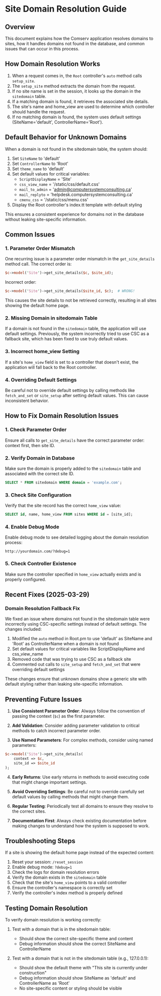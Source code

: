 # Site Domain Resolution Guide

## Overview

This document explains how the Comserv application resolves domains to sites, how it handles domains not found in the database, and common issues that can occur in this process.

## How Domain Resolution Works

1. When a request comes in, the `Root` controller's `auto` method calls `setup_site`.
2. The `setup_site` method extracts the domain from the request.
3. If no site name is set in the session, it looks up the domain in the `sitedomain` table.
4. If a matching domain is found, it retrieves the associated site details.
5. The site's name and home_view are used to determine which controller should handle the request.
6. If no matching domain is found, the system uses default settings (SiteName='default', ControllerName='Root').

## Default Behavior for Unknown Domains

When a domain is not found in the sitedomain table, the system should:

1. Set `SiteName` to 'default'
2. Set `ControllerName` to 'Root'
3. Set `theme_name` to 'default'
4. Set default values for critical variables:
   - `ScriptDisplayName` = 'Site'
   - `css_view_name` = '/static/css/default.css'
   - `mail_to_admin` = 'admin@computersystemconsulting.ca'
   - `mail_replyto` = 'helpdesk.computersystemconsulting.ca'
   - `cmenu_css` = '/static/css/menu.css'
5. Display the Root controller's index.tt template with default styling

This ensures a consistent experience for domains not in the database without leaking site-specific information.

## Common Issues

### 1. Parameter Order Mismatch

One recurring issue is a parameter order mismatch in the `get_site_details` method call. The correct order is:

```perl
$c->model('Site')->get_site_details($c, $site_id);
```

Incorrect order:

```perl
$c->model('Site')->get_site_details($site_id, $c);  # WRONG!
```

This causes the site details to not be retrieved correctly, resulting in all sites showing the default home page.

### 2. Missing Domain in sitedomain Table

If a domain is not found in the `sitedomain` table, the application will use default settings. Previously, the system incorrectly tried to use CSC as a fallback site, which has been fixed to use truly default values.

### 3. Incorrect home_view Setting

If a site's `home_view` field is set to a controller that doesn't exist, the application will fall back to the Root controller.

### 4. Overriding Default Settings

Be careful not to override default settings by calling methods like `fetch_and_set` or `site_setup` after setting default values. This can cause inconsistent behavior.

## How to Fix Domain Resolution Issues

### 1. Check Parameter Order

Ensure all calls to `get_site_details` have the correct parameter order: context first, then site ID.

### 2. Verify Domain in Database

Make sure the domain is properly added to the `sitedomain` table and associated with the correct site ID.

```sql
SELECT * FROM sitedomain WHERE domain = 'example.com';
```

### 3. Check Site Configuration

Verify that the site record has the correct `home_view` value:

```sql
SELECT id, name, home_view FROM sites WHERE id = [site_id];
```

### 4. Enable Debug Mode

Enable debug mode to see detailed logging about the domain resolution process:

```
http://yourdomain.com/?debug=1
```

### 5. Check Controller Existence

Make sure the controller specified in `home_view` actually exists and is properly configured.

## Recent Fixes (2025-03-29)

### Domain Resolution Fallback Fix

We fixed an issue where domains not found in the sitedomain table were incorrectly using CSC-specific settings instead of default settings. The changes included:

1. Modified the `auto` method in Root.pm to use 'default' as SiteName and 'Root' as ControllerName when a domain is not found
2. Set default values for critical variables like ScriptDisplayName and css_view_name
3. Removed code that was trying to use CSC as a fallback site
4. Commented out calls to `site_setup` and `fetch_and_set` that were overriding default settings

These changes ensure that unknown domains show a generic site with default styling rather than leaking site-specific information.

## Preventing Future Issues

1. **Use Consistent Parameter Order**: Always follow the convention of passing the context (`$c`) as the first parameter.

2. **Add Validation**: Consider adding parameter validation to critical methods to catch incorrect parameter order.

3. **Use Named Parameters**: For complex methods, consider using named parameters:

```perl
$c->model('Site')->get_site_details(
    context => $c,
    site_id => $site_id
);
```

4. **Early Returns**: Use early returns in methods to avoid executing code that might change important settings.

5. **Avoid Overriding Settings**: Be careful not to override carefully set default values by calling methods that might change them.

6. **Regular Testing**: Periodically test all domains to ensure they resolve to the correct sites.

7. **Documentation First**: Always check existing documentation before making changes to understand how the system is supposed to work.

## Troubleshooting Steps

If a site is showing the default home page instead of the expected content:

1. Reset your session: `/reset_session`
2. Enable debug mode: `?debug=1`
3. Check the logs for domain resolution errors
4. Verify the domain exists in the `sitedomain` table
5. Check that the site's `home_view` points to a valid controller
6. Ensure the controller's namespace is correctly set
7. Verify the controller's index method is properly defined

## Testing Domain Resolution

To verify domain resolution is working correctly:

1. Test with a domain that is in the sitedomain table:
   - Should show the correct site-specific theme and content
   - Debug information should show the correct SiteName and ControllerName

2. Test with a domain that is not in the sitedomain table (e.g., 127.0.0.1):
   - Should show the default theme with "This site is currently under construction"
   - Debug information should show SiteName as 'default' and ControllerName as 'Root'
   - No site-specific content or styling should be visible